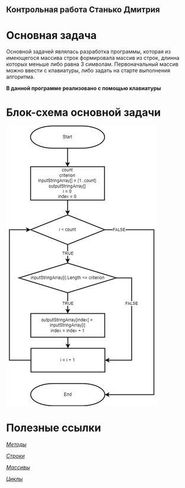## Контрольная работа Станько Дмитрия
# Основная задача
Основной задачей являлась разработка программы, которая из имеющегося массива строк формировала массив из строк, длинна которых меньше либо равна 3 символам. Первоначальный массив можно ввести с клавиатуры, либо задать на старте выполнения алгоритма. 

**В данной программе реализовано с помощью клавиатуры**
# Блок-схема основной задачи
![Error](bs.drawio.png)
# Полезные ссылки
[*Методы*](https://docs.microsoft.com/ru-ru/dotnet/csharp/methods)

[*Строки*](https://metanit.com/sharp/tutorial/7.1.php)

[*Массивы*](https://metanit.com/sharp/tutorial/2.4.php)

[*Циклы*](https://metanit.com/sharp/tutorial/2.6.php)